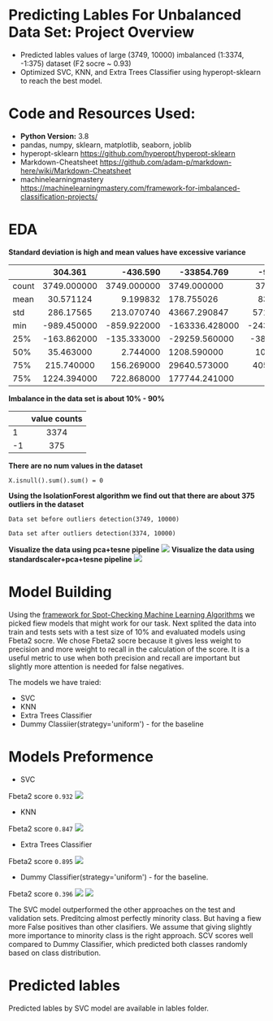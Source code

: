 #  Predicting Lables For Unbalanced Data Set: Project Overview
* Predicted lables values of large (3749, 10000) imbalanced (1:3374, -1:375) dataset (F2 socre ~ 0.93)
* Optimized SVC, KNN, and Extra Trees Classifier using hyperopt-sklearn to reach the best model.
#  Code and Resources Used:
* **Python Version:** 3.8
* pandas, numpy, sklearn, matplotlib, seaborn, joblib
* hyperopt-sklearn https://github.com/hyperopt/hyperopt-sklearn
* Markdown-Cheatsheet https://github.com/adam-p/markdown-here/wiki/Markdown-Cheatsheet
* machinelearningmastery https://machinelearningmastery.com/framework-for-imbalanced-classification-projects/
#  EDA
**Standard deviation is high and mean values have excessive variance** 


|      | 304.361       | -436.590 | -33854.769       | -96571.569          | -15086.947| ...    |
| ------------- |:-------------:| -----:| ------------- |:-------------:| -----:| -----:|
| count         | 3749.000000   | 3749.000000 | 	3749.000000    | 	3749.000000 | 3749.000000 | ...    |
| mean          | 	30.571124   |   	9.199832 | 178.755026     | 837.059166|   -182.034161 | ...    |
| std           | 	286.17565   |    213.070740 | 	43667.290847| 57108.922663     |   	21944.043101| ...    |
| min           |-989.450000    |    -859.922000 | -163336.428000 | -243844.632000     |   -77566.109000	 | ...    |
| 25%           | 	-163.862000 |    -135.333000 | -29259.560000 | -38027.475000      |   -14405.498000 | ...    |
| 50%           | 35.463000      |    2.744000 | 1208.590000 |	1037.514000     |   -147.659000 | ...    |
| 75%           | 215.740000     |    156.269000 | 	29640.573000 |	40569.974000      |    14526.865000| ...    |
| 75%           | 	1224.394000    |    722.868000 | 177744.241000 | are neat      |    86287.955000 | ...    |


**Imbalance in the data set is about 10% - 90%** 

|      | value counts   |
| ------------- |:-------------:|
| 1        | 3374   |
| -1        | 	375   |

**There are no num values in the dataset** 

`X.isnull().sum().sum() = 0` 

**Using the IsolationForest algorithm we find out that there are about 375 outliers in the dataset** 

`Data set before outliers detection(3749, 10000)`

`Data set after outliers detection(3374, 10000)`



 **Visualize the data using pca+tesne pipeline**
![](plots/pca_tesne.png)
 **Visualize the data using standardscaler+pca+tesne pipeline**
![](plots/pca_tesne_ss.png)

#  Model Building
Using the [framework for Spot-Checking Machine Learning Algorithms](https://machinelearningmastery.com/framework-for-imbalanced-classification-projects/) we picked fiew models that might work for our task.
Next splited the data into train and tests sets with a test size of 10%
 and evaluated models using Fbeta2 socre. We chose Fbeta2 socre because it gives less weight to precision and more weight to recall in the calculation of the score.
It is a useful metric to use when both precision and recall are important but slightly more attention is needed for false negatives.

The models we have traied:
* SVC
* KNN
* Extra Trees Classifier
* Dummy Classiier(strategy='uniform') - for the baseline

# Models Preformence
* SVC

Fbeta2 score `0.932`
![](confiusion_maps/svc.png)
* KNN 

Fbeta2 score `0.847`
![](confiusion_maps/knn.png)
* Extra Trees Classifier

 Fbeta2 score `0.895`
![](confiusion_maps/extra%20trees.png)
* Dummy Classifier(strategy='uniform') - for the baseline.

Fbeta2 score `0.396`
![](confiusion_maps/dummy.png)
![](plots/models.png)

The SVC model outperformed the other approaches on the test and validation sets. Preditcing almost perfectly minority class. But having a fiew more False positives than other clasifiers. We assume that giving slightly more importance to minority class is the right approach. SCV scores well compared to Dummy Classifier, which predicted both classes randomly based on class distribution.


# Predicted lables 
Predicted lables by SVC model are available in lables folder.

